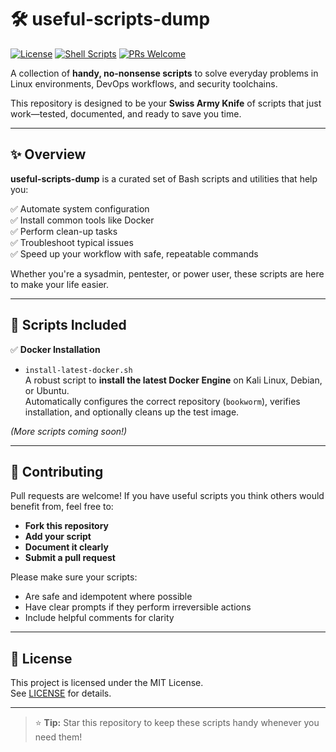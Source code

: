# 🛠️ useful-scripts-dump

[![License](https://img.shields.io/badge/license-MIT-green.svg)](LICENSE)
[![Shell Scripts](https://img.shields.io/badge/scripts-bash-blue.svg)](#)
[![PRs Welcome](https://img.shields.io/badge/PRs-welcome-brightgreen.svg)](CONTRIBUTING.md)

A collection of **handy, no-nonsense scripts** to solve everyday problems in Linux environments, DevOps workflows, and security toolchains.

This repository is designed to be your **Swiss Army Knife** of scripts that just work—tested, documented, and ready to save you time.

---

## ✨ Overview

**useful-scripts-dump** is a curated set of Bash scripts and utilities that help you:

✅ Automate system configuration  
✅ Install common tools like Docker  
✅ Perform clean-up tasks  
✅ Troubleshoot typical issues  
✅ Speed up your workflow with safe, repeatable commands

Whether you're a sysadmin, pentester, or power user, these scripts are here to make your life easier.

---

## 📂 Scripts Included

✅ **Docker Installation**

- `install-latest-docker.sh`  
  A robust script to **install the latest Docker Engine** on Kali Linux, Debian, or Ubuntu.  
  Automatically configures the correct repository (`bookworm`), verifies installation, and optionally cleans up the test image.

*(More scripts coming soon!)*

---

## 🤝 Contributing

Pull requests are welcome! If you have useful scripts you think others would benefit from, feel free to:

- **Fork this repository**
- **Add your script**
- **Document it clearly**
- **Submit a pull request**

Please make sure your scripts:

- Are safe and idempotent where possible
- Have clear prompts if they perform irreversible actions
- Include helpful comments for clarity

---

## 📜 License

This project is licensed under the MIT License.  
See [LICENSE](LICENSE) for details.

---

> ⭐ **Tip:** Star this repository to keep these scripts handy whenever you need them!
